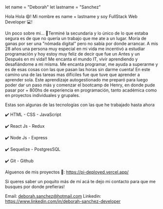 let name = "Deborah"
let lastname = "Sanchez"

Hola Hola 😄! Mi nombre es name + lastname y soy FullStack Web Developer 💻!

Un poco sobre mi...
📢Terminé la secundaria y lo único de lo que estaba segura es de que no quería un trabajo que me ate a un lugar. Moría de ganas por ser una "nómada digital" pero no sabía por donde arrancar. A mis 28 años una persona muy especial en mi vida me incentivó a estudiar programación y hoy estoy muy feliz de decir que fue un Antes y un Después en mi vida!! Me encanta el mundo IT, vivir aprendiendo y desafiándome a mi misma. Me encanta programar, me ayuda a superarme y es de esas cosas con las que pasan las horas sin darme cuenta! En este camino una de las tareas mas difíciles fue que tuve que aprender a aprender sola. Este aprendizaje autogestionado me preparó para luego poder dar un paso más y comenzar el bootcamp de Henry, en donde pude pasar por + 800hs de experiencia en programación, tanto académica como en proyectos individuales y grupales.


Estas son algunas de las tecnologías con las que he trabajado hasta ahora

✔️ HTML - CSS - JavaScript

✔️ React Js - Redux

✔️ Node Js - Express

✔️ Sequelize - PostgresSQL

✔️ Git - Github

Alguenos de mis proyectos 🚀:
https://pi-deployed.vercel.app/

Si queres saber un poquito más de mí acá te dejo mi contacto para que me busques por donde prefieras!

Email: deborah.sanchez@hotmail.com 
Linkedin: https://www.linkedin.com/in/deborah-sanchez-developer 

